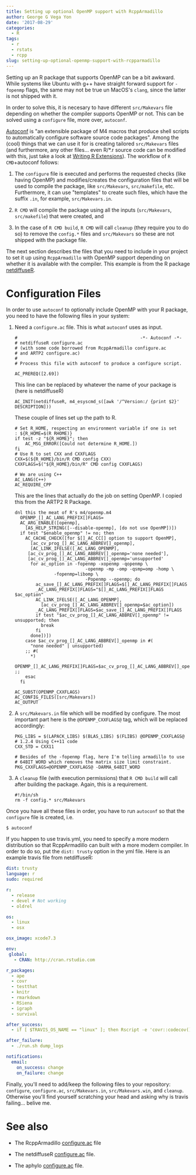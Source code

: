 ```yaml
---
title: Setting up optional OpenMP support with RcppArmadillo
author: George G Vega Yon
date: '2017-08-29'
categories:
  - R
tags:
  - r
  - rstats
  - rcpp
slug: setting-up-optional-openmp-support-with-rcpparmadillo
---
```


Setting up an R package that supports OpenMP can be a bit awkward. While systems like Ubuntu with g++ have straight forward support for `-fopenmp` flags, the same may not be true un MacOS's `clang`, since the latter is not shipped with it.

In order to solve this, it is necesary to have different `src/Makevars` file depending on whether the compiler supports OpenMP or not. This can be solved using a `configure` file, more over, `autoconf`.

[Autoconf](https://www.gnu.org/software/autoconf/autoconf.html) is "an extensible package of M4 macros that produce shell scripts to automatically configure software source code packages". Among the (cool) things that we can use it for is creating tailored `src/Makevars` files (and furthermore, any other files... even R/*.r source code can be modified with this, just take a look at [Writing R Extensions](https://cran.r-project.org/doc/manuals/r-devel/R-exts.html#Configure-and-cleanup)). The workflow of `R CMD`+autoconf follows:

1.  The `configure` file is executed and performs the requested checks (like having OpenMP) and modifies/creates the configuration files that will be used to compile the package, like `src/Makevars`, `src/makefile`, etc. Furthermore, it can use "templates" to create such files, which have the suffix `.in`, for example, `src/Makevars.in`.

2.  `R CMD` will compile the package using all the inputs (`src/Makevars`, `src/makefile`) that were created, and

3.  In the case of `R CMD build`, `R CMD` will call `cleanup` (they require you to do so) to remove the `config.*` files and `src/Makevars` so these are not shipped with the package file.

The next section describes the files that you need to include in your project to set it up using `RcppArmadillo` with OpenMP support depending on whether it is available with the compiler. This example is from the R package [netdiffuseR](https://github.com/USCCANA/netdiffuseR).

# Configuration Files

In order to use `autoconf` to optionally include OpenMP with your R package, you need to have the following files in your system:

1.  Need a `configure.ac` file. This is what `autoconf` uses as input.
        
    
        #                                               -*- Autoconf -*-
        # netdiffuseR configure.ac
        # (with some code borrowed from RcppArmadillo configure.ac
        # and ARTP2 configure.ac)
        # 
        # Process this file with autoconf to produce a configure script.
        
        AC_PREREQ([2.69])
    
        
    This line can be replaced by whatever the name of your package is (here is netdiffuseR)
    
    
        AC_INIT(netdiffuseR, m4_esyscmd_s([awk '/^Version:/ {print $2}' DESCRIPTION]))
    
    
    These couple of lines set up the path to R.
    
    
        # Set R_HOME, respecting an environment variable if one is set 
        : ${R_HOME=$(R RHOME)}
        if test -z "${R_HOME}"; then
            AC_MSG_ERROR([Could not determine R_HOME.])   
        fi
        # Use R to set CXX and CXXFLAGS
        CXX=$(${R_HOME}/bin/R CMD config CXX)
        CXXFLAGS=$("${R_HOME}/bin/R" CMD config CXXFLAGS)
        
        # We are using C++
        AC_LANG(C++)
        AC_REQUIRE_CPP
    
    
    This are the lines that actually do the job on setting OpenMP. I copied this from the ARTP2 R Package.
    
        dnl this the meat of R's m4/openmp.m4
          OPENMP_[]_AC_LANG_PREFIX[]FLAGS=
          AC_ARG_ENABLE([openmp],
            [AS_HELP_STRING([--disable-openmp], [do not use OpenMP])])
          if test "$enable_openmp" != no; then
            AC_CACHE_CHECK([for $[]_AC_CC[] option to support OpenMP],
              [ac_cv_prog_[]_AC_LANG_ABBREV[]_openmp],
              [AC_LINK_IFELSE([_AC_LANG_OPENMP],
           	 [ac_cv_prog_[]_AC_LANG_ABBREV[]_openmp='none needed'],
        	 [ac_cv_prog_[]_AC_LANG_ABBREV[]_openmp='unsupported'
        	  for ac_option in -fopenmp -xopenmp -qopenmp \
                                   -openmp -mp -omp -qsmp=omp -homp \
        			   -fopenmp=libomp \
                                   -Popenmp --openmp; do
        	    ac_save_[]_AC_LANG_PREFIX[]FLAGS=$[]_AC_LANG_PREFIX[]FLAGS
        	    _AC_LANG_PREFIX[]FLAGS="$[]_AC_LANG_PREFIX[]FLAGS $ac_option"
        	    AC_LINK_IFELSE([_AC_LANG_OPENMP],
        	      [ac_cv_prog_[]_AC_LANG_ABBREV[]_openmp=$ac_option])
        	    _AC_LANG_PREFIX[]FLAGS=$ac_save_[]_AC_LANG_PREFIX[]FLAGS
        	    if test "$ac_cv_prog_[]_AC_LANG_ABBREV[]_openmp" != unsupported; then
        	      break
        	    fi
        	  done])])
            case $ac_cv_prog_[]_AC_LANG_ABBREV[]_openmp in #(
              "none needed" | unsupported)
        	;; #(
              *)
        	OPENMP_[]_AC_LANG_PREFIX[]FLAGS=$ac_cv_prog_[]_AC_LANG_ABBREV[]_openmp ;;
            esac
          fi
        
        AC_SUBST(OPENMP_CXXFLAGS)
        AC_CONFIG_FILES([src/Makevars])
        AC_OUTPUT
    
    
2.  A `src/Makevars.in` file which will be modified by configure. The most important part here is the `@OPENMP_CXXFLAGS@` tag, which will be replaced accordingly:
    
        
        PKG_LIBS = $(LAPACK_LIBS) $(BLAS_LIBS) $(FLIBS) @OPENMP_CXXFLAGS@
        # 1.2.4 Using C++11 code
        CXX_STD = CXX11
        
        # Besides of the -fopenmp flag, here I'm telling armadillo to use
        # 64BIT_WORD which removes the matrix size limit constraint.
        PKG_CXXFLAGS=@OPENMP_CXXFLAGS@ -DARMA_64BIT_WORD
        
        
3.  A `cleanup` file (with execution permissions) that `R CMD build` will call after building the package. Again, this is a requirement.
    
        
        #!/bin/sh
        rm -f config.* src/Makevars
        
    
Once you have all these files in order, you have to run `autoconf` so that the `configure` file is created, i.e.

    $ autoconf

If you happen to use travis.yml, you need to specify a more modern distribution so that RcppArmadillo can built with a more modern compiler. In order to do so, put the `dist: trusty` option in the yml file. Here is an example travis file from netdiffuseR:

```yaml
dist: trusty
language: r
sudo: required

r:
  - release
  - devel # Not working
  - oldrel

os:
  - linux
  - osx

osx_image: xcode7.3

env:
 global:
   - CRAN: http://cran.rstudio.com

r_packages:
  - ape
  - covr
  - testthat
  - knitr
  - rmarkdown
  - RSiena
  - igraph
  - survival

after_success:
  - if [ $TRAVIS_OS_NAME == "linux" ]; then Rscript -e 'covr::codecov()'; fi

after_failure:
  - ./run.sh dump_logs

notifications:
  email:
    on_success: change
    on_failure: change
```


Finally, you'll need to add/keep the following files to your repository: `configure`, `configure.ac`, `src/Makevars.in`, `src/Makevars.win`, and `cleanup`. Otherwise you'll find yourself scratching your head and asking why is travis failing... belive me.

# See also

*  The RcppArmadillo [configure.ac](https://github.com/RcppCore/RcppArmadillo/blob/dcc8d474446aacabbb13813ee7da4636eeeee450/configure.ac) file

*  The netdiffuseR [configure.ac](https://github.com/USCCANA/netdiffuseR/blob/98020e28dce5fd8cbabd497eb7fbf99be3ec0e2e/configure.ac) file.

* The aphylo [configure.ac]() file.
